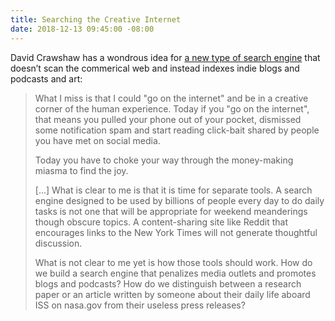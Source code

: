 ```yaml
---
title: Searching the Creative Internet
date: 2018-12-13 09:45:00 -08:00
---
```


David Crawshaw has a wondrous idea for [a new type of search engine](https://crawshaw.io/blog/searching-the-creative-internet) that doesn’t scan the commerical web and instead indexes indie blogs and podcasts and art:

> What I miss is that I could "go on the internet" and be in a creative corner of the human experience. Today if you "go on the internet", that means you pulled your phone out of your pocket, dismissed some notification spam and start reading click-bait shared by people you have met on social media.
>  
> Today you have to choke your way through the money-making miasma to find the joy.
> 
> [...] What is clear to me is that it is time for separate tools. A search engine designed to be used by billions of people every day to do daily tasks is not one that will be appropriate for weekend meanderings though obscure topics. A content-sharing site like Reddit that encourages links to the New York Times will not generate thoughtful discussion.
> 
> What is not clear to me yet is how those tools should work. How do we build a search engine that penalizes media outlets and promotes blogs and podcasts? How do we distinguish between a research paper or an article written by someone about their daily life aboard ISS on nasa.gov from their useless press releases?